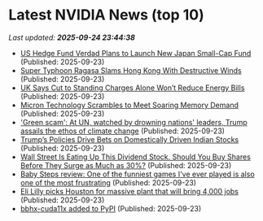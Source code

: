 # Latest NVIDIA News (top 10)
_Last updated: **2025-09-24 23:44:38**_

- [US Hedge Fund Verdad Plans to Launch New Japan Small-Cap Fund](https://biztoc.com/x/de5ac8ed2da8f43c) (Published: 2025-09-23)
- [Super Typhoon Ragasa Slams Hong Kong With Destructive Winds](https://biztoc.com/x/e31b6fb611786bed) (Published: 2025-09-23)
- [UK Says Cut to Standing Charges Alone Won’t Reduce Energy Bills](https://biztoc.com/x/c3bb784ad6c588f1) (Published: 2025-09-23)
- [Micron Technology Scrambles to Meet Soaring Memory Demand](https://biztoc.com/x/ecaac6c679512154) (Published: 2025-09-23)
- ['Green scam': At UN, watched by drowning nations' leaders, Trump assails the ethos of climate change](https://biztoc.com/x/62f2a05da5d25996) (Published: 2025-09-23)
- [Trump’s Policies Drive Bets on Domestically Driven Indian Stocks](https://biztoc.com/x/132bfa5b7c70bb1a) (Published: 2025-09-23)
- [Wall Street Is Eating Up This Dividend Stock. Should You Buy Shares Before They Surge as Much as 30%?](https://biztoc.com/x/ef9479b14c758db5) (Published: 2025-09-23)
- [Baby Steps review: One of the funniest games I've ever played is also one of the most frustrating](https://www.pcgamer.com/games/sim/baby-steps-review-one-of-the-funniest-games-ive-ever-played-is-also-one-of-the-most-frustrating/) (Published: 2025-09-23)
- [Eli Lilly picks Houston for massive plant that will bring 4,000 jobs](https://biztoc.com/x/3cf14c7eac1b6e66) (Published: 2025-09-23)
- [bbhx-cuda11x added to PyPI](https://pypi.org/project/bbhx-cuda11x/) (Published: 2025-09-23)
